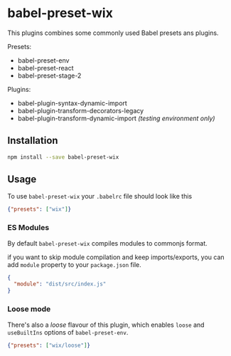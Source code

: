 # babel-preset-wix

This plugins combines some commonly used Babel presets ans plugins.

Presets:

* babel-preset-env
* babel-preset-react
* babel-preset-stage-2

Plugins:

* babel-plugin-syntax-dynamic-import
* babel-plugin-transform-decorators-legacy
* babel-plugin-transform-dynamic-import _(testing environment only)_

## Installation

```bash
npm install --save babel-preset-wix
```

## Usage

To use `babel-preset-wix` your `.babelrc` file should look like this

```json
{"presets": ["wix"]}
```

### ES Modules

By default `babel-preset-wix` compiles modules to commonjs format.

if you want to skip module compilation and keep imports/exports, you can add `module` property to your `package.json` file.

```json
{
  "module": "dist/src/index.js"
}
```

### Loose mode

There's also a *loose* flavour of this plugin, which enables `loose` and `useBuiltIns` options of `babel-preset-env`.

```json
{"presets": ["wix/loose"]}
```
